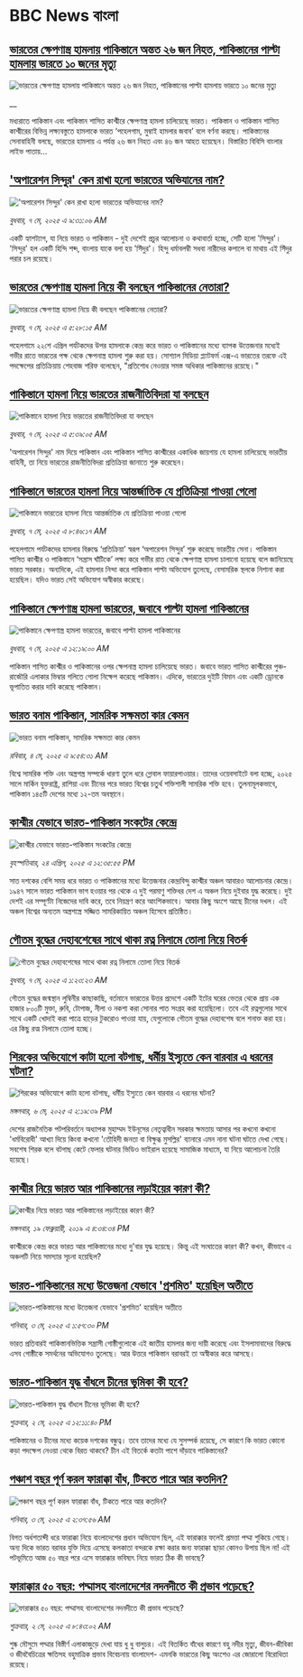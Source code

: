 # BBC News বাংলা## [ভারতের ক্ষেপণাস্ত্র হামলায় পাকিস্তানে অন্তত ২৬ জন নিহত, পাকিস্তানের পাল্টা হামলায় ভারতে ১০ জনের মৃত্যু](https://www.bbc.co.uk/bengali/live/cvgpgwrnkeyt?at_campaign=githubrss)![ভারতের ক্ষেপণাস্ত্র হামলায় পাকিস্তানে অন্তত ২৬ জন নিহত, পাকিস্তানের পাল্টা হামলায় ভারতে ১০ জনের মৃত্যু](https://ichef.bbci.co.uk/ace/standard/240/cpsprodpb/a3e1/live/a16d6ea0-2b10-11f0-8ff1-59f5dcf8e9f5.jpg)__মধ্যরাতে পাকিস্তান এবং পাকিস্তান শাসিত কাশ্মীরে ক্ষেপণাস্ত্র হামলা চালিয়েছে ভারত। পাকিস্তান ও পাকিস্তান শাসিত কাশ্মীরের বিভিন্ন লক্ষ্যবস্তুতে হামলাকে ভারত ‘পহেলগাম, মুম্বাই হামলার জবাব’ বলে বর্ণনা করছে। পাকিস্তানের সেনাবাহিনী বলছে, ভারতের হামলায় এ পর্যন্ত ২৬ জন নিহত এবং ৪৬ জন আহত হয়েছেন। বিস্তারিত বিবিসি বাংলার লাইভ পাতায়...## ['অপারেশন সিন্দুর' কেন রাখা হলো ভারতের অভিযানের নাম?](https://www.bbc.com/bengali/articles/cz6d683nj30o?at_campaign=githubrss)!['অপারেশন সিন্দুর' কেন রাখা হলো ভারতের অভিযানের নাম?](https://ichef.bbci.co.uk/ace/standard/240/cpsprodpb/e626/live/9fd90dd0-2b22-11f0-8ff1-59f5dcf8e9f5.jpg)_বুধবার, ৭ মে, ২০২৫ এ ৯:৩১:০৬ AM_একটি হ্যাশট্যাগ, যা নিয়ে ভারত ও পাকিস্তান - দুই দেশেই প্রচুর আলোচনা ও কথাবার্তা হচ্ছে, সেটি হলো 'সিন্দুর'। 'সিন্দুর' হল একটি হিন্দি শব্দ, বাংলায় যাকে বলা হয় 'সিঁদুর'। হিন্দু ধর্মাবলম্বী সধবা নারীদের কপালে বা মাথায় এই সিঁদুর পরার চল রয়েছে।## [ভারতের ক্ষেপণাস্ত্র হামলা নিয়ে কী বলছেন পাকিস্তানের নেতারা?](https://www.bbc.com/bengali/articles/c5y4y314xyxo?at_campaign=githubrss)![ভারতের ক্ষেপণাস্ত্র হামলা নিয়ে কী বলছেন পাকিস্তানের নেতারা?](https://ichef.bbci.co.uk/ace/standard/240/cpsprodpb/a831/live/0f4eb660-2afb-11f0-b26b-ab62c890638b.jpg)_বুধবার, ৭ মে, ২০২৫ এ ৫:২৮:১৫ AM_পহেলগামে  ২২শে এপ্রিল পর্যটকদের উপর হামলাকে কেন্দ্র করে ভারত ও পাকিস্তানের মধ্যে ব্যাপক উত্তেজনার মধ্যেই গভীর রাতে ভারতের পক্ষ থেকে ক্ষেপনাস্ত্র হামলা শুরু করা হয়। সোশ্যাল মিডিয়া প্ল্যাটফর্ম এক্স-এ ভারতের তরফে এই পদক্ষেপের  প্রতিক্রিয়ায় শেহবাজ শরিফ বলেছেন, "প্রতিশোধ নেওয়ার সমস্ত অধিকার পাকিস্তানের রয়েছে।"## [পাকিস্তানে হামলা নিয়ে ভারতের রাজনীতিবিদরা যা বলছেন](https://www.bbc.com/bengali/articles/cgene27qwj4o?at_campaign=githubrss)![পাকিস্তানে হামলা নিয়ে ভারতের রাজনীতিবিদরা যা বলছেন](https://ichef.bbci.co.uk/ace/standard/240/cpsprodpb/ff4d/live/551ac450-2aff-11f0-8ff1-59f5dcf8e9f5.jpg)_বুধবার, ৭ মে, ২০২৫ এ ৫:৩৯:০৫ AM_'অপারেশন সিন্দুর' নাম দিয়ে পাকিস্তান এবং পাকিস্তান শাসিত কাশ্মীরের একাধিক জায়গায় যে হামলা চালিয়েছে ভারতীয় বাহিনী, তা নিয়ে ভারতের রাজনীতিবিদরা প্রতিক্রিয়া জানাতে শুরু করেছেন।## [পাকিস্তানে ভারতের হামলা নিয়ে আন্তর্জাতিক যে প্রতিক্রিয়া পাওয়া গেলো](https://www.bbc.com/bengali/articles/cdxgx48pv9lo?at_campaign=githubrss)![পাকিস্তানে ভারতের হামলা নিয়ে আন্তর্জাতিক যে প্রতিক্রিয়া পাওয়া গেলো](https://ichef.bbci.co.uk/ace/standard/240/cpsprodpb/f619/live/0d911720-2b17-11f0-b26b-ab62c890638b.jpg)_বুধবার, ৭ মে, ২০২৫ এ ৮:৪৬:১৭ AM_পহেলগামে পর্যটকদের হামলার বিরুদ্ধে ‘প্রতিক্রিয়া’ স্বরূপ ‘অপারেশন সিন্দুর’ শুরু করেছে ভারতীয় সেনা। 
পাকিস্তান শাসিত কাশ্মীর ও পাকিস্তানে ‘সন্ত্রাস ঘাঁটিকে’ লক্ষ্য করে গভীর রাত থেকে ক্ষেপণাস্ত্র হামলা চালানো হয়েছে বলে জানিয়েছে ভারত সরকার। অন্যদিকে, এই হামলার নিন্দা করে পাকিস্তান পাল্টা অভিযোগ তুলেছে, বেসামরিক স্থলকে নিশানা করা হয়েছিল। যদিও ভারত সেই অভিযোগ অস্বীকার করেছে।## [পাকিস্তানে ক্ষেপণাস্ত্র  হামলা ভারতের, জবাবে পাল্টা হামলা পাকিস্তানের  ](https://www.bbc.com/bengali/articles/cd6j6j6yn7go?at_campaign=githubrss)![পাকিস্তানে ক্ষেপণাস্ত্র  হামলা ভারতের, জবাবে পাল্টা হামলা পাকিস্তানের  ](https://ichef.bbci.co.uk/ace/standard/240/cpsprodpb/ace5/live/e881ac40-2acd-11f0-8ff1-59f5dcf8e9f5.jpg)_বুধবার, ৭ মে, ২০২৫ এ ১২:১৯:০০ AM_পাকিস্তান শাসিত কাশ্মীর ও পাকিস্তানের ওপর ক্ষেপনাস্ত্র হামলা চালিয়েছে ভারত। জবাবে ভারত শাসিত কাশ্মীরের পুঞ্চ-রাজৌরি এলাকার ভিম্বার গলিতে গোলা নিক্ষেপ করেছে পাকিস্তান। এদিকে, ভারতের দুইটি বিমান এবং একটি ড্রােনকে ভূপাতিত করার দাবি করেছে পাকিস্তান।## [ভারত বনাম পাকিস্তান, সামরিক সক্ষমতা কার কেমন ](https://www.bbc.com/bengali/articles/c62gm3y9dl1o?at_campaign=githubrss)![ভারত বনাম পাকিস্তান, সামরিক সক্ষমতা কার কেমন ](https://ichef.bbci.co.uk/ace/standard/240/cpsprodpb/b45e/live/e470bad0-268e-11f0-b26b-ab62c890638b.jpg)_রবিবার, ৪ মে, ২০২৫ এ ৯:৫৪:৩১ AM_বিশ্বে সামরিক শক্তি এবং অস্ত্রশস্ত্র সম্পর্কে ধারণা তুলে ধরে গ্লোবাল ফায়ারপাওয়ার। তাদের ওয়েবসাইটে বলা হচ্ছে, ২০২৫ সালে মার্কিন যুক্তরাষ্ট্র, রাশিয়া এবং চীনের পরে ভারত বিশ্বের চতুর্থ শক্তিশালী সামরিক শক্তি হবে। তুলনামূলকভাবে, পাকিস্তান ১৪৫টি দেশের মধ্যে ১২-তম অবস্থানে।## [কাশ্মীর যেভাবে ভারত-পাকিস্তান সংকটের কেন্দ্রে](https://www.bbc.com/bengali/articles/c985k4d2g1zo?at_campaign=githubrss)![কাশ্মীর যেভাবে ভারত-পাকিস্তান সংকটের কেন্দ্রে](https://ichef.bbci.co.uk/ace/standard/240/cpsprodpb/b9b3/live/47c401b0-206c-11f0-8c2e-77498b1ce297.jpg)_বৃহস্পতিবার, ২৪ এপ্রিল, ২০২৫ এ ১২:৩৫:৫৫ PM_সাত দশকের বেশি সময় ধরে ভারত ও পাকিস্তানের মধ্যে উত্তেজনার কেন্দ্রবিন্দু কাশ্মীর অঞ্চল আবারও আলোচনার কেন্দ্রে। ১৯৪৭ সালে ভারত পাকিস্তান ভাগ হওয়ার পর থেকে এ দুই পরমাণু শক্তিধর দেশ এ অঞ্চল নিয়ে দুইবার যুদ্ধ করেছে। দুই দেশই এর সম্পূর্ণটা নিজেদের দাবি করে, তবে নিয়ন্ত্রণ করে আংশিকভাবে। আবার কিছু অংশে আছে চীনের দখল। এই অঞ্চল বিশ্বের অন্যতম অস্ত্রশস্ত্রে সজ্জিত সামরিকায়িত অঞ্চল হিসেবে প্রতিষ্ঠিত।## [গৌতম বুদ্ধের দেহাবশেষের সাথে থাকা রত্ন নিলামে তোলা নিয়ে বিতর্ক](https://www.bbc.com/bengali/articles/cly8mm8lvd5o?at_campaign=githubrss)![গৌতম বুদ্ধের দেহাবশেষের সাথে থাকা রত্ন নিলামে তোলা নিয়ে বিতর্ক](https://ichef.bbci.co.uk/ace/standard/240/cpsprodpb/7eb1/live/ccb56650-2a3c-11f0-8c66-ebf25fc2cfef.jpg)_বুধবার, ৭ মে, ২০২৫ এ ১:২৩:২৩ AM_গৌতম বুদ্ধের জন্মস্থান লুম্বিনীর কাছাকাছি, বর্তমানে ভারতের উত্তর প্রদেশে একটি ইটের ঘরের ভেতর থেকে প্রায় এক হাজার ৮০০টি মুক্তা, রুবি, টোপাজ, নীলা ও নকশা করা সোনার পাত সংগ্রহ করা হয়েছিলো। তবে এই রত্নগুলোর সাথে সাথে একটি খোদাই করা পাত্রে হাড়ের টুকরোও পাওয়া যায়, যেগুলোকে গৌতম বুদ্ধের দেহাবশেষ বলে শনাক্ত করা হয়। এর কিছু রত্ম নিলামে তোলা হচ্ছে।## [শিরকের অভিযোগে কাটা হলো বটগাছ, ধর্মীয় ইস্যুতে কেন বারবার এ ধরনের ঘটনা?](https://www.bbc.com/bengali/articles/ckg2g9qkwqko?at_campaign=githubrss)![শিরকের অভিযোগে কাটা হলো বটগাছ, ধর্মীয় ইস্যুতে কেন বারবার এ ধরনের ঘটনা?](https://ichef.bbci.co.uk/ace/standard/240/cpsprodpb/5c48/live/07f85b70-2a81-11f0-8f57-b7237f6a66e6.jpg)_মঙ্গলবার, ৬ মে, ২০২৫ এ ২:১৯:৩৯ PM_দেশের রাজনৈতিক পটপরিবর্তনে অধ্যাপক মুহাম্মদ ইউনূসের নেতৃত্বাধীন সরকার ক্ষমতায় আসার পর কখনো কখনো 'ধর্মবিরোধী' আখ্যা দিয়ে কিংবা কখনো 'তৌহিদী জনতা বা বিক্ষুব্ধ মুসল্লির' ব্যানারে এমন নানা ঘটনা ঘটতে দেখা গেছে। সবশেষ শিরক বলে বটগাছ কেটে ফেলার ঘটনার ভিডিও ভাইরাল হয়েছে সামাজিক মাধ্যমে, যা নিয়ে আলোচনা তৈরি হয়েছে।## [কাশ্মীর নিয়ে ভারত আর পাকিস্তানের লড়াইয়ের কারণ কী?](https://www.bbc.com/bengali/news-47292738?at_campaign=githubrss)![কাশ্মীর নিয়ে ভারত আর পাকিস্তানের লড়াইয়ের কারণ কী?](https://ichef.bbci.co.uk/ace/standard/240/cpsprodpb/E2EA/production/_105709085__105648048_hi052329226.jpg)_মঙ্গলবার, ১৯ ফেব্রুয়ারী, ২০১৯ এ ৪:৩৪:৩৪ PM_কাশ্মীরকে কেন্দ্র করে ভারত আর পাকিস্তানের মধ্যে দু'বার যুদ্ধ হয়েছে। কিন্তু এই সংঘাতের কারণ কী? কখন, কীভাবে এ অঞ্চলটি নিয়ে সমস্যার সূচনা হয়েছিল?## [ভারত-পাকিস্তানের মধ্যে উত্তেজনা যেভাবে 'প্রশমিত' হয়েছিল অতীতে](https://www.bbc.com/bengali/articles/c3v9qwpn4dko?at_campaign=githubrss)![ভারত-পাকিস্তানের মধ্যে উত্তেজনা যেভাবে 'প্রশমিত' হয়েছিল অতীতে](https://ichef.bbci.co.uk/ace/standard/240/cpsprodpb/16bf/live/62bfada0-2802-11f0-8c66-ebf25fc2cfef.jpg)_শনিবার, ৩ মে, ২০২৫ এ ১:৫৭:৩০ PM_ভারত প্রতিবারই পাকিস্তানভিত্তিক সন্ত্রাসী গোষ্ঠীগুলোকে এই জাতীয় হামলার জন্য দায়ী করেছে এবং ইসলামাবাদের বিরুদ্ধে এসব গোষ্ঠীকে সমর্থনের অভিযোগও তুলেছে। আর উত্তরে পাকিস্তান বরাবরই তা অস্বীকার করে আসছে।## [ভারত-পাকিস্তান যুদ্ধ বাঁধলে চীনের ভূমিকা কী হবে?](https://www.bbc.com/bengali/articles/cpq707z5v8go?at_campaign=githubrss)![ভারত-পাকিস্তান যুদ্ধ বাঁধলে চীনের ভূমিকা কী হবে?](https://ichef.bbci.co.uk/ace/standard/240/cpsprodpb/7935/live/4a82eaf0-270c-11f0-8f57-b7237f6a66e6.jpg)_শুক্রবার, ২ মে, ২০২৫ এ ১২:১১:৪০ PM_পাকিস্তানের ও চীনের মধ্যে কয়েক দশকের বন্ধুত্ব। তবে তাদের মধ্যে যে সুসম্পর্ক রয়েছে, সে কারণে কি ভারত কোনো কড়া পদক্ষেপ নেওয়া থেকে বিরত থাকবে? চীন এই বিতর্কে কতটা পাশে দাঁড়াবে পাকিস্তানের?## [পঞ্চাশ বছর পূর্ণ করল ফারাক্কা বাঁধ, টিকতে পারে আর কতদিন?](https://www.bbc.com/bengali/articles/cly1j90y6dvo?at_campaign=githubrss)![পঞ্চাশ বছর পূর্ণ করল ফারাক্কা বাঁধ, টিকতে পারে আর কতদিন?](https://ichef.bbci.co.uk/ace/standard/240/cpsprodpb/9f66/live/07258490-266f-11f0-af27-090e238d1774.jpg)_শনিবার, ৩ মে, ২০২৫ এ ২:৩৭:৫৬ AM_বিগত অর্ধশতাব্দী ধরে ফারাক্কা নিয়ে বাংলাদেশের প্রধান অভিযোগ ছিল, এই ফারাক্কার ফলেই প্রমত্তা পদ্মা শুকিয়ে গেছে। অন্য দিকে  ভারত বরাবর যুক্তি দিয়ে এসেছে কলকাতা বন্দরকে রক্ষা করার জন্য ফারাক্কা ছাড়া কোনও উপায় ছিল না! এই পটভূমিতে আজ ৫০ বছর পরে এসে ফারাক্কার ভবিষ্যৎ নিয়ে ভারত ঠিক কী ভাবছে?## [ফারাক্কার ৫০ বছর: পদ্মাসহ বাংলাদেশের নদনদীতে কী প্রভাব পড়েছে? ](https://www.bbc.com/bengali/articles/cedy72927lyo?at_campaign=githubrss)![ফারাক্কার ৫০ বছর: পদ্মাসহ বাংলাদেশের নদনদীতে কী প্রভাব পড়েছে? ](https://ichef.bbci.co.uk/ace/standard/240/cpsprodpb/b0b8/live/a824b9b0-26c4-11f0-8c66-ebf25fc2cfef.jpg)_শুক্রবার, ২ মে, ২০২৫ এ ৮:৪৩:০২ AM_শুষ্ক মৌসুমে পদ্মার বিস্তীর্ণ এলাকাজুড়ে দেখা যায় ধু ধু বালুচর। এই বিতর্কিত বাঁধের কারণে বহু নদীর মৃত্যু, জীবন-জীবিকা ও জীববৈচিত্রের ক্ষতিসহ বহুমাত্রিক প্রভাব বিবেচনায় বাংলাদেশ- এমনকি ভারতের কিছু অংশেও এর জোরালো বিরোধিতা রয়েছে।